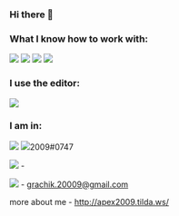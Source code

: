 ### Hi there 👋

### What I know how to work with:

<img src="https://img.shields.io/badge/html-0a0a0a?style=for-the-badge&logo=html5&logoColor=#FF4500"/> <img src="https://img.shields.io/badge/css-0a0a0a?style=for-the-badge&logo=css3&logoColor=blue"/> <img src="https://img.shields.io/badge/github-0a0a0a?style=for-the-badge&logo=github&logoColor=white"/> <img src="https://img.shields.io/badge/figma-0a0a0a?style=for-the-badge&logo=figma&logoColor=00FF7F"/>

### I use the editor:
<img src="https://img.shields.io/badge/sublime-0a0a0a?style=for-the-badge&logo=sublimetext&logoColor=#FF9800"/>

### I am in:
<img src="https://img.shields.io/badge/discord-0a0a0a?style=for-the-badge&logo=discord&logoColor=#5865F2"/> <img src="https://img.shields.io/badge/2009 # 0747-0a0a0a?style=for-the-badge&logo=discord&logoColor=#5865F2"/>2009#0747

<img src="https://img.shields.io/badge/WhatsApp-0a0a0a?style=for-the-badge&logo=WhatsApp&logoColor=#25D366"/> - 

<img src="https://img.shields.io/badge/gmail-0a0a0a?style=for-the-badge&logo=gmail&logoColor=#EA4335"/> - grachik.20009@gmail.com

more about me - http://apex2009.tilda.ws/
